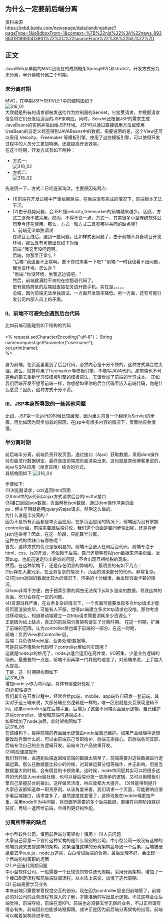 ## 为什么一定要前后端分离  
资料来源  
https://mbd.baidu.com/newspage/data/landingshare?pageType=1&isBdboxFrom=1&context=%7B%22nid%22%3A%22news_8939631919990413901%22%2C%22sourceFrom%22%3A%22bjh%22%7D

## 正文  
JavaWeb从早期的MVC到现在的成熟框架SpringMVC和struts2，开发方式分为未分离，半分离和分离三个时期。  
### 未分离时期  
MVC，在早期JSP+SERVLET中的结构图如下  
![316_01](https://github.com/wangdl000/study/blob/master/03_MVC/resource_316/01_JSP_SERVLET.jpg)  
大致就是所有的请求都被发送给作为控制器的Servlet，它接受请求，并根据请求信息将它们分发给适当的JSP来响应。同时，Servlet还根据JSP的需求生成JavaBeans的实例并输出给JSP环境。JSP可以通过直接调用方法或使用UseBean的自定义标签得到JAVABeans中的数据。需要说明的是，这个View还可以采用 Velocity、Freemaker 等模板引擎。使用了这些模板引擎，可以使得开发过程中的人员分工更加明确，还能提高开发效率。  
在这个时期，开发方式有如下两种：
  - 方式一:  
  ![316_02](https://github.com/wangdl000/study/blob/master/03_MVC/resource_316/02_way1.jpg)  
  - 方式二:  
  ![316_02](https://github.com/wangdl000/study/blob/master/03_MVC/resource_316/03_way2.jpg)  

先说明一下，方式二已经逐渐淘汰。主要原因有两点:  
  - (1)前端在开发过程中严重依赖后端，在后端没有完成的情况下，前端根本无法干活。  
  - (2)由于趋势问题，会JSP,懂velocity,freemarker的前端越来越少。
因此，方式二逐渐不被采用。然而，不得不说一点，方式一，其实很多小型传统软件公司至今还在使用。那么，方式一和方式二具有哪些共同的缺点呢?  
I、前端无法单独调试  
在项目上线后，遇到一些问题。比如样式出问题了，由于前端不具备项目开发环境，那么就有可能出现如下对话  
前端:"我这里没问题啊。  
后端，你那里正常么？  
"后端:"我这里不正常啊。要不你过来看一下吧?
"前端:"一时我也看不出问题，我也没环境，怎么办？  
"后端:"你没环境，坐我这边调吧。"  
然后，前端就满脸不爽的在你那调代码了。  
更有些情商低的后端就直接在旁边开摁手机，实在是。。。。。  
总结，因为前端无法单独调试。一方面开发效率降低。另一方面，还有可能引发公司内部人员上的矛盾。  
### II、前端不可避免会遇到后台代码  
比如前端可能碰到如下结构的代码  
    <body>  
    <% request.setCharacterEncoding("utf-8")；
      String name=request.getParameter("username");  
      out.print(name);  
    %>  
    </body>  
身为前端，在页面里看到了后台代码，必然内心是十分不快的，这种方式耦合性太强。那么，就算你用了freemarker等模板引擎，不能写JAVA代码。那前端也不可避免的要去重新学习该模板引擎的模板语法，无谓增加了前端的学习成本。
正如我们后端开发不想写前端一样，你想想如果你的后台代码里嵌入前端代码，你是什么感受？因此，这种方式十分不妥。  
### III、JSP本身所导致的一些其他问题  
比如，JSP第一次运行的时候比较缓慢，因为里头包含一个翻译为Servlet的步骤。再比如因为同步加载的原因，在jsp中有很多内容的情况下，页面响应会很慢。  
### 半分离时期  
前后端半分离，前端负责开发页面，通过接口（Ajax）获取数据，采用dom操作对页面进行数据绑定，最终是由前端把页面渲染出来。这也就是其他博客里说的，Ajax与SPA应用（单页应用）结合的方式。  
其结构图如下 
  ![316_04](https://github.com/wangdl000/study/blob/master/03_MVC/resource_316/04_ajax.jpg)  

步骤如下:  
(1)浏览器请求，cdn返回html页面  
(2)html中的js代码以ajax方式请求后台的restful接口  
(3)接口返回json数据，页面解析json数据，通过dom操作渲染页面  
ps：博主早期就是用jquery的ajax请求，然后这么做的。  
为什么说是半分离的？  
因为不是所有页面都是单页面应用，在多页面应用的情况下，前端因为没有掌握controller层，前端需要跟后端讨论，我们这个页面是要同步输出呢，还是异步json渲染呢？因此，在这一阶段，只能算半分离。  
这种方式的优缺点有哪些呢？  
首先，这种方式的优点是很明显的。前端不会嵌入任何后台代码，前端专注于html、css、js的开发，不依赖于后端。自己还能够模拟json数据来渲染页面。发现bug，也能迅速定位出是谁的问题，不会出现互相推脱的现象。  
然而，在这种架构下，还是存在明显的弊端的。   最明显的有如下几点：  
(1)js存在大量冗余，在业务复杂的情况下，页面的渲染部分的代码，非常复杂。  
(2)在json返回的数据比较大的情况下，渲染的十分缓慢，会出现页面卡顿的情况。  
(3)seo非常不方便，由于搜索引擎的爬虫无法爬下js异步渲染的数据，导致这样的页面，SEO会存在一定的问题。  
(4)资源消耗严重，在业务复杂的情况下，一个页面可能要发起多次http请求才能将页面渲染完毕。可能有人不服，觉得pc端建立多次http请求也没啥。那你考虑过移动端么，知道移动端建立一次http请求需要消耗多少资源么？  
正是因为如上缺点，真正的前后端分离架构诞生了分离时期。
在这一时期，扩展了前端的范围。认为controller层也属于前端的一部分。在这一时期，  
前端：负责View和Controller层。  
后端：只负责Model层，业务处理/数据等。  
可是前端不懂后台代码呀？controller层如何实现呢？  
这就是node.js的妙用了，node.js适合运用在高并发、I/O密集、少量业务逻辑的场景。最重要的一点是，前端不用再学一门其他的语言了，对前端来说，上手度大大提高。  
于是，这一时期架构图如下  
  ![316_05](https://github.com/wangdl000/study/blob/master/03_MVC/resource_316/05_soap.jpg)  
增加node.js作为中间层，具体有哪些好处呢？  
(1)适配性提升  
我们其实在开发过程中，经常会给pc端、mobile、app端各自研发一套前端。其实对于这三端来说，大部分端业务逻辑是一样的。唯一区别就是交互展现逻辑不同。如果controller层在后端手里，后端为了这些不同端页面展示逻辑，自己维护这些controller，徒增和前端沟通端成本。  
如果增加了node.js层，此时架构图如下  
  ![316_05](https://github.com/wangdl000/study/blob/master/03_MVC/resource_316/06_soaps.jpg)  
在该结构下，每种前端的界面展示逻辑由node层自己维护。如果产品经理中途想要改动界面什么的，可以由前端自己专职维护，后端无需操心。前后端各司其职，后端专注自己的业务逻辑开发，前端专注产品效果开发。  
(2)响应速度提升  
我们有时候，会遇到后端返回给前端的数据太简单了，前端需要对这些数据进行逻辑运算。那么在数据量比较小的时候，对其做运算分组等操作，并无影响。但是当数据量大的时候，会有明显的卡顿效果。这时候，node中间层其实可以将很多这样的代码放入node层处理、也可以替后端分担一些简单的逻辑、又可以用模板引擎自己掌握前台的输出。这样做灵活度、响应度都大大提升。
(3)性能得到提升  
大家应该都知道单一职责原则。从该角度来看，我们请求一个页面，可能要响应很多看后端接口，请求变多了，自然速度就变慢了，这种现象在mobile端更加严重。采用node作为中间层，将页面所需要的多个后端数据，直接在内网阶段就拼装好，再统一返回给前端，会得到更好的性能。  
### 分离所带来的缺点  
中小型软件公司，慎用前后端分离架构！慎用！ 
(1)人员问题  
大家自己留意一下宣传这种架构的是什么级别的公司，中小型公司一般没有这样的前端资源来支撑这样的架构。如果强推这样的分离架构会导致一个后果，后端被硬逼着去学vue.js，node.js这些，白白增加后端的负担。最后处理不好，会出现一个后端纷纷离职的场面  
(2) 产品迭代周期问题  
中小型软件公司，一般需要一个比较快的软件迭代周期。采用分离架构，增加了一个接口制定流程和前后端联调流程。从本质上来说，放慢了迭代周期。  
(3) 前端需要学习业务  
本来前端只需要掌管视觉交互的部分。现在因为controller层也归前端管了，前端必须对公司的业务流程有深入的了解，才能准确的写出显示逻辑。不过这样会让后端觉得，前端夺权，前端在混KPI。前端也必须要去学无聊的业务，不过正所谓有得必有失，前端因此也能够站稳脚跟。或许正是因为前后端分离架构的出现，前端可以朝着架构师进军吧。  
